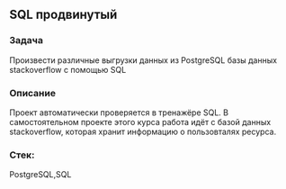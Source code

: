 
## SQL продвинутый
### Задача
Произвести различные выгрузки данных из PostgreSQL базы данных stackoverflow с помощью SQL
### Описание
Проект автоматически проверяется в тренажёре SQL. В самостоятельном проекте этого курса работа идёт с базой данных stackoverflow, 
которая хранит информацию о пользовталях ресурса.
### Стек:
PostgreSQL,SQL
